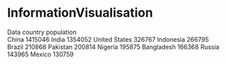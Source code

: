 # InformationVisualisation
Data 
country           population<br>
China             1415046
India             1354052
United States     326767
Indonesia         266795
Brazil            210868
Pakistan          200814
Nigeria           195875
Bangladesh        166368
Russia            143965
Mexico            130759
